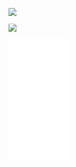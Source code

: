 <a href="http://www.amazon.com/gp/product/B00BVOMDS6/ref=as_li_tl?ie=UTF8&camp=1789&creative=390957&creativeASIN=B00BVOMDS6&linkCode=as2&tag=nutrio-20&linkId=KBNOOSGXHK46WPSI"><img border="0" src="http://ws-na.amazon-adsystem.com/widgets/q?_encoding=UTF8&ASIN=B00BVOMDS6&Format=_SL250_&ID=AsinImage&MarketPlace=US&ServiceVersion=20070822&WS=1&tag=nutrio-20" ></a><img src="http://ir-na.amazon-adsystem.com/e/ir?t=nutrio-20&l=as2&o=1&a=B00BVOMDS6" width="1" height="1" border="0" alt="" style="border:none !important; margin:0px !important;" />

<a href="http://www.amazon.com/gp/product/B003DKK7MA/ref=as_li_tl?ie=UTF8&camp=1789&creative=390957&creativeASIN=B003DKK7MA&linkCode=as2&tag=nutrio-20&linkId=EB2V7P3B5A2DKBX7"><img border="0" src="http://ws-na.amazon-adsystem.com/widgets/q?_encoding=UTF8&ASIN=B003DKK7MA&Format=_SL250_&ID=AsinImage&MarketPlace=US&ServiceVersion=20070822&WS=1&tag=nutrio-20" ></a><img src="http://ir-na.amazon-adsystem.com/e/ir?t=nutrio-20&l=as2&o=1&a=B003DKK7MA" width="1" height="1" border="0" alt="" style="border:none !important; margin:0px !important;" />
<iframe style="width:120px;height:240px;" marginwidth="0" marginheight="0" scrolling="no" frameborder="0" src="//ws-na.amazon-adsystem.com/widgets/q?ServiceVersion=20070822&OneJS=1&Operation=GetAdHtml&MarketPlace=US&source=ss&ref=ss_til&ad_type=product_link&tracking_id=nutrio-20&marketplace=amazon&region=US&placement=B003DKK7N4&asins=B003DKK7N4&linkId=ZCZQEAJHSP2R6WAY&show_border=true&link_opens_in_new_window=true">
</iframe>
